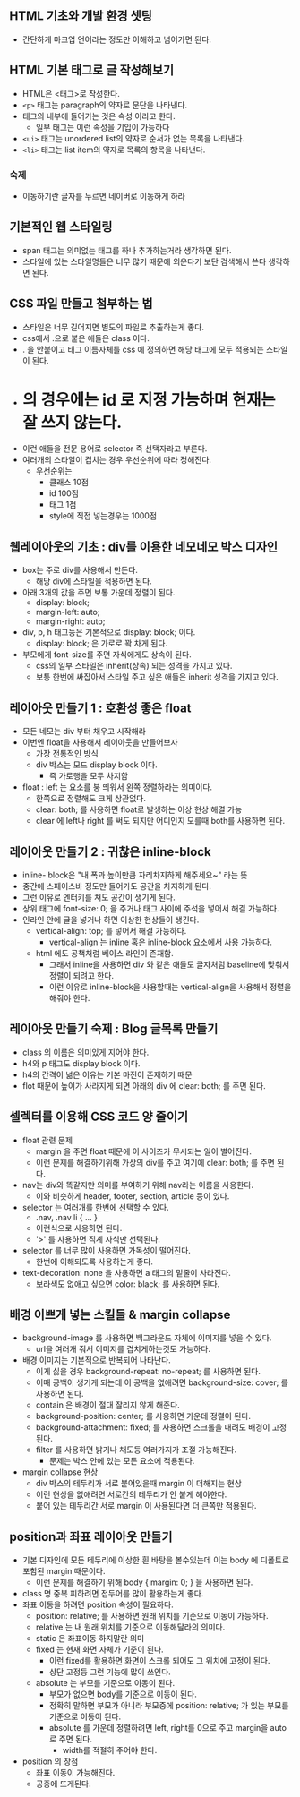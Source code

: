 ## HTML 기초와 개발 환경 셋팅

- 간단하게 마크업 언어라는 정도만 이해하고 넘어가면 된다.

## HTML 기본 태그로 글 작성해보기

- HTML은 <태그>로 작성한다.
- `<p>` 태그는 paragraph의 약자로 문단을 나타낸다.
- 태그의 내부에 들어가는 것은 속성 이라고 한다.
    - 일부 태그는 이런 속성을 기입이 가능하다
- `<ui>` 태그는 unordered list의 약자로 순서가 없는 목록을 나타낸다.
- `<li>` 태그는 list item의 약자로 목록의 항목을 나타낸다.

### 숙제

- 이동하기란 글자를 누르면 네이버로 이동하게 하라

## 기본적인 웹 스타일링

- span 태그는 의미없는 태그를 하나 추가하는거라 생각하면 된다.
- 스타일에 있는 스타일명들은 너무 많기 때문에 외운다기 보단 검색해서 쓴다 생각하면 된다.

## CSS 파일 만들고 첨부하는 법

- 스타일은 너무 길어지면 별도의 파일로 추출하는게 좋다.
- css에서 .으로 붙은 애들은 class 이다.
- . 을 안붙이고 태그 이름자체를 css 에 정의하면 해당 태그에 모두 적용되는 스타일이 된다.
- # 의 경우에는 id 로 지정 가능하며 현재는 잘 쓰지 않는다.
- 이런 애들을 전문 용어로 selector 즉 선택자라고 부른다.
- 여러개의 스타일이 겹치는 경우 우선순위에 따라 정해진다.
    - 우선순위는
        - 클래스 10점
        - id 100점
        - 태그 1점
        - style에 직접 넣는경우는 1000점

## 웹레이아웃의 기초 : div를 이용한 네모네모 박스 디자인

- box는 주로 div를 사용해서 만든다.
    - 해당 div에 스타일을 적용하면 된다.
- 아래 3개의 값을 주면 보통 가운데 정렬이 된다.
    - display: block;
    - margin-left: auto;
    - margin-right: auto;
- div, p, h 태그등은 기본적으로 display: block; 이다.
    - display: block; 은 가로로 꽉 차게 된다.
- 부모에게 font-size를 주면 자식에게도 상속이 된다.
    - css의 일부 스타일은 inherit(상속) 되는 성격을 가지고 있다.
    - 보통 한번에 싸잡아서 스타일 주고 싶은 애들은 inherit 성격을 가지고 있다.

## 레이아웃 만들기 1 : 호환성 좋은 float

- 모든 네모는 div 부터 채우고 시작해라
- 이번엔 float을 사용해서 레이아웃을 만들어보자
    - 가장 전통적인 방식
    - div 박스는 모드 display block 이다.
        - 즉 가로행을 모두 차지함
- float : left 는 요소를 붕 띄워서 왼쪽 정렬하라는 의미이다.
    - 한쪽으로 정렬해도 크게 상관없다.
    - clear: both; 를 사용하면 float로 발생하는 이상 현상 해결 가능
    - clear 에 left나 right 를 써도 되지만 어디인지 모를때 both를 사용하면 된다.

## 레이아웃 만들기 2 : 귀찮은 inline-block

- inline- block은 "내 폭과 높이만큼 자리차지하게 해주세요~" 라는 뜻
- 중간에 스페이스바 정도만 들어가도 공간을 차지하게 된다.
- 그런 이유로 엔터키를 쳐도 공간이 생기게 된다.
- 상위 태그에 font-size: 0; 을 주거나 태그 사이에 주석을 넣어서 해결 가능하다.
- 인라인 안에 글을 넣거나 하면 이상한 현상들이 생긴다.
    - vertical-align: top; 를 넣어서 해결 가능하다.
        - vertical-align 는 inline 혹은 inline-block 요소에서 사용 가능하다.
    - html 에도 공책처럼 베이스 라인이 존재함.
        - 그래서 inline을 사용하면 div 와 같은 애들도 글자처럼 baseline에 맞춰서 정렬이 되려고 한다.
        - 이런 이유로 inline-block을 사용할때는 vertical-align을 사용해서 정렬을 해줘야 한다.

## 레이아웃 만들기 숙제 : Blog 글목록 만들기

- class 의 이름은 의미있게 지어야 한다.
- h4와 p 태그도 display block 이다.
- h4의 간격이 넒은 이유는 기본 마진이 존재하기 때문
- flot 때문에 높이가 사라지게 되면 아래의 div 에 clear: both; 를 주면 된다.

## 셀렉터를 이용해 CSS 코드 양 줄이기

- float 관련 문제
    - margin 을 주면 float 때문에 이 사이즈가 무시되는 일이 벌어진다.
    - 이런 문제를 해결하기위해 가상의 div를 주고 여기에 clear: both; 를 주면 된다.
- nav는 div와 똑같지만 의미를 부여하기 위해 nav라는 이름을 사용한다.
    - 이와 비슷하게 header, footer, section, article 등이 있다.
- selector 는 여러개를 한번에 선택할 수 있다.
    - .nav, .nav li { ... }
    - 이런식으로 사용하면 된다.
    - '>' 를 사용하면 직계 자식만 선택된다.
- selector 를 너무 많이 사용하면 가독성이 떨어진다.
    - 한번에 이해되도록 사용하는게 좋다.
- text-decoration: none 을 사용하면 a 태그의 밑줄이 사라진다.
    - 보라색도 없애고 싶으면 color: black; 를 사용하면 된다.

## 배경 이쁘게 넣는 스킬들 & margin collapse

- background-image 를 사용하면 백그라운드 자체에 이미지를 넣을 수 있다.
    - url을 여러개 줘서 이미지를 겹치게하는것도 가능하다.
- 배경 이미지는 기본적으로 반복되어 나타난다.
    - 이게 싫을 경우 background-repeat: no-repeat; 를 사용하면 된다.
    - 이때 공백이 생기게 되는데 이 공백을 없애려면 background-size: cover; 를 사용하면 된다.
    - contain 은 배경이 절대 잘리지 않게 해준다.
    - background-position: center; 를 사용하면 가운데 정렬이 된다.
    - background-attachment: fixed; 를 사용하면 스크롤을 내려도 배경이 고정된다.
    - filter 를 사용하면 밝기나 채도등 여러가지가 조절 가능해진다.
        - 문제는 박스 안에 있는 모든 요소에 적용된다.
- margin collapse 현상
    - div 박스의 테두리가 서로 붙어있을때 margin 이 더해지는 현상
    - 이런 현상을 없애려면 서로간의 테두리가 안 붙게 해야한다.
    - 붙어 있는 테두리간 서로 margin 이 사용된다면 더 큰쪽만 적용된다.

## position과 좌표 레이아웃 만들기

- 기본 디자인에 모든 테두리에 이상한 흰 바탕을 볼수있는데 이는 body 에 디폴트로 포함된 margin 때문이다.
    - 이런 문제를 해결하기 위해 body { margin: 0; } 을 사용하면 된다.
- class 명 중복 피하려면 접두어를 많이 활용하는게 좋다.
- 좌표 이동을 하려면 position 속성이 필요하다.
    - position: relative; 를 사용하면 원래 위치를 기준으로 이동이 가능하다.
    - relative 는 내 원래 위치를 기준으로 이동해달라의 의미다.
    - static 은 좌표이동 하지말란 의미
    - fixed 는 현재 화면 자체가 기준이 된다.
        - 이런 fixed를 활용하면 화면이 스크롤 되어도 그 위치에 고정이 된다.
        - 상단 고정등 그런 기능에 많이 쓰인다.
    - absolute 는 부모를 기준으로 이동이 된다.
        - 부모가 없으면 body를 기준으로 이동이 된다.
        - 정확히 말하면 부모가 아니라 부모중에 position: relative; 가 있는 부모를 기준으로 이동이 된다.
        - absolute 를 가운데 정렬하려면 left, right를 0으로 주고 margin을 auto로 주면 된다.
            - width를 적절히 주어야 한다.
- position 의 장점
    - 좌표 이동이 가능해진다.
    - 공중에 뜨게된다.
